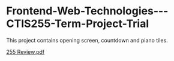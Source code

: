 # Frontend-Web-Technologies---CTIS255-Term-Project-Trial


This project contains opening screen, countdown and piano tiles.

[255 Review.pdf](https://github.com/nursudevar/Frontend-Web-Technologies---CTIS255-Term-Project-Trial/files/8482392/255.Review.pdf)
